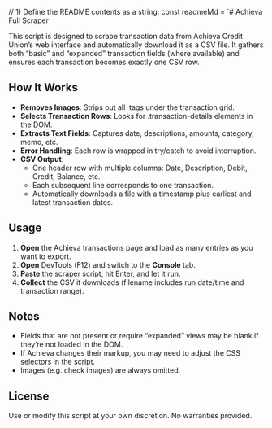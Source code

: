 // 1) Define the README contents as a string:
const readmeMd = `# Achieva Full Scraper

This script is designed to scrape transaction data from Achieva Credit Union’s
web interface and automatically download it as a CSV file. It gathers both
“basic” and “expanded” transaction fields (where available) and ensures each
transaction becomes exactly one CSV row.

## How It Works

- **Removes Images**: Strips out all <img> tags under the transaction grid.
- **Selects Transaction Rows**: Looks for .transaction-details elements in the DOM.
- **Extracts Text Fields**: Captures date, descriptions, amounts, category, memo, etc.
- **Error Handling**: Each row is wrapped in try/catch to avoid interruption.
- **CSV Output**:
  - One header row with multiple columns: Date, Description, Debit, Credit, Balance, etc.
  - Each subsequent line corresponds to one transaction.
  - Automatically downloads a file with a timestamp plus earliest and latest transaction dates.

## Usage

1. **Open** the Achieva transactions page and load as many entries as you want to export.
2. **Open** DevTools (F12) and switch to the **Console** tab.
3. **Paste** the scraper script, hit Enter, and let it run.
4. **Collect** the CSV it downloads (filename includes run date/time and transaction range).

## Notes

- Fields that are not present or require “expanded” views may be blank if they’re not loaded in the DOM.
- If Achieva changes their markup, you may need to adjust the CSS selectors in the script.
- Images (e.g. check images) are always omitted.

## License

Use or modify this script at your own discretion. No warranties provided.